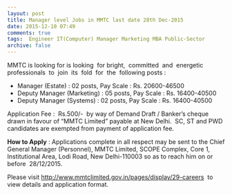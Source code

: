 ```yaml
---
layout: post
title: Manager level Jobs in MMTC last date 28th Dec-2015   
date: 2015-12-10 07:49
comments: true
tags:  Engineer IT(Computer) Manager Marketing MBA Public-Sector 
archive: false
---
```

MMTC is looking for is looking  for bright,  committed  and  energetic  professionals  to  join  its  fold  for  the  following posts : 



- Manager (Estate) : 02 posts, Pay Scale : Rs. 20600-46500
- Deputy Manager (Marketing) : 05 posts, Pay Scale : Rs. 16400-40500
- Deputy Manager (Systems) : 02 posts, Pay Scale : Rs. 16400-40500



Application Fee :  Rs.500/-  by way of Demand Draft / Banker’s cheque drawn in favour of “MMTC Limited” payable at New Delhi.  SC, ST and PWD candidates are exempted from payment of application fee.

**How to Apply** : Applications complete in all respect may be sent to the Chief General Manager (Personnel), MMTC Limited, SCOPE Complex, Core 1, Institutional Area, Lodi Road, New Delhi-110003 so as to reach him on or before  28/12/2015.

Please visit <http://www.mmtclimited.gov.in/pages/display/29-careers>  to view details and application format.



